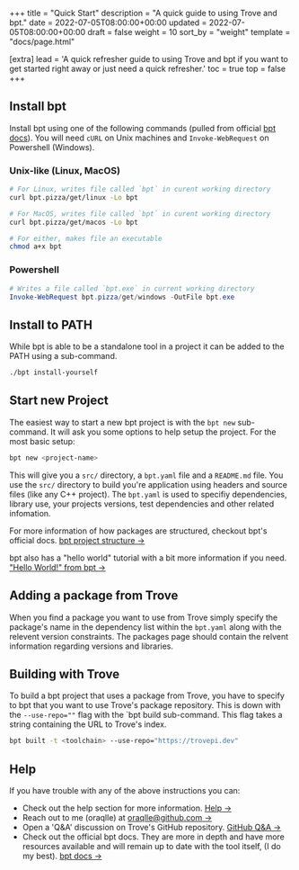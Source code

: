 +++
title = "Quick Start"
description = "A quick guide to using Trove and bpt."
date = 2022-07-05T08:00:00+00:00
updated = 2022-07-05T08:00:00+00:00
draft = false
weight = 10
sort_by = "weight"
template = "docs/page.html"

[extra]
lead = 'A quick refresher guide to using Trove and bpt if you want to get started right away or just need a quick refresher.'
toc = true
top = false
+++

## Install bpt

Install bpt using one of the following commands (pulled from official [bpt docs](https://bpt.pizza/docs/latest/tut/install.html)). You will need `cURL` on Unix machines and `Invoke-WebRequest` on Powershell (Windows).

### Unix-like (Linux, MacOS)

```sh
# For Linux, writes file called `bpt` in curent working directory
curl bpt.pizza/get/linux -Lo bpt

# For MacOS, writes file called `bpt` in curent working directory
curl bpt.pizza/get/macos -Lo bpt

# For either, makes file an executable
chmod a+x bpt
```

### Powershell

```powershell
# Writes a file called `bpt.exe` in current working directory
Invoke-WebRequest bpt.pizza/get/windows -OutFile bpt.exe
```

## Install to PATH

While bpt is able to be a standalone tool in a project it can be added to the PATH using a sub-command.

```sh
./bpt install-yourself
```

## Start new Project

The easiest way to start a new bpt project is with the `bpt new` sub-command. It will ask you some options to help setup the project. For the most basic setup:

```sh
bpt new <project-name>
```

This will give you a `src/` directory, a `bpt.yaml` file and a `README.md` file. You use the `src/` directory to build you're application using headers and source files (like any C++ project). The `bpt.yaml` is used to specifiy dependencies, library use, your projects versions, test dependencies and other related infomation.

For more information of how packages are structured, checkout bpt's official docs. [bpt project structure →](https://bpt.pizza/docs/latest/design.html?highlight=directory%20structure)

bpt also has a "hello world" tutorial with a bit more information if you need. ["Hello World!" from bpt →](https://bpt.pizza/docs/latest/tut/hello-world.html)

## Adding a package from Trove

When you find a package you want to use from Trove simply specify the package's name in the dependency list within the `bpt.yaml` along with the relevent version constraints. The packages page should contain the relvent information regarding versions and libraries.

## Building with Trove

To build a bpt project that uses a package from Trove, you have to specify to bpt that you want to use Trove's package repository. This is down with the `--use-repo=""` flag with the `bpt build sub-command. This flag takes a string containing the URL to Trove's index.

```sh
bpt built -t <toolchain> --use-repo="https://trovepi.dev"
```

## Help

If you have trouble with any of the above instructions you can:

- Check out the help section for more information. [Help →](../../help/faq/)
- Reach out to me (oraqlle) at [oraqlle@github.com →](oraqlle@github.com)
- Open a 'Q&A' discussion on Trove's GitHub repository. [GitHub Q&A →](https://github.com/TrovePI/trove/discussions/categories/q-a)
- Check out the official bpt docs. They are more in depth and have more resources available and will remain up to date with the tool itself, (I do my best). [bpt docs  →](https://bpt.pizza/docs/latest/index.html)
